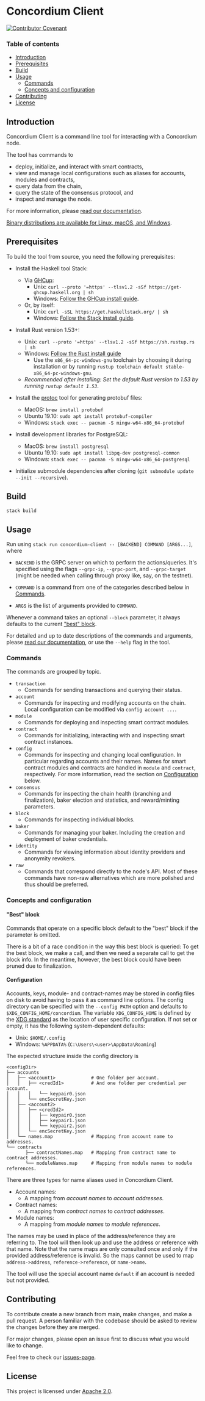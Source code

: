 # Concordium Client

[![Contributor Covenant](https://img.shields.io/badge/Contributor%20Covenant-2.0-4baaaa.svg)](https://github.com/Concordium/.github/blob/main/.github/CODE_OF_CONDUCT.md)

### Table of contents

- [Introduction](#introduction)
- [Prerequisites](#prerequisites)
- [Build](#build)
- [Usage](#usage)
  - [Commands](#commands)
  - [Concepts and configuration](#concepts-and-configuration)
- [Contributing](#contributing)
- [License](#license)

## Introduction

Concordium Client is a command line tool for interacting with a Concordium node.

The tool has commands to

* deploy, initialize, and interact with smart contracts,
* view and manage local configurations such as aliases for accounts, modules and contracts,
* query data from the chain,
* query the state of the consensus protocol, and
* inspect and manage the node.

For more information, please [read our
documentation](https://developer.concordium.software/en/mainnet/net/references/concordium-client.html).

[Binary distributions are available for Linux, macOS, and
Windows](https://developer.concordium.software/en/mainnet/net/installation/downloads.html#concordium-client).

## Prerequisites

To build the tool from source, you need the following prerequisites:

* Install the Haskell tool Stack:
   * Via [GHCup](https://www.haskell.org/ghcup/):
     * Unix: `curl --proto '=https' --tlsv1.2 -sSf https://get-ghcup.haskell.org | sh`
     * Windows: [Follow the GHCup install guide](https://www.haskell.org/ghcup/install/#installation).
   * Or, by itself:
     * Unix: `curl -sSL https://get.haskellstack.org/ | sh`
     * Windows: [Follow the Stack install guide](https://docs.haskellstack.org/en/stable/install_and_upgrade/).

* Install Rust version 1.53+:
   * Unix: `curl --proto '=https' --tlsv1.2 -sSf https://sh.rustup.rs | sh`
   * Windows: [Follow the Rust install
     guide](https://www.rust-lang.org/tools/install)
     * Use the `x86_64-pc-windows-gnu` toolchain by choosing it during
       installation or by running `rustup toolchain default
       stable-x86_64-pc-windows-gnu`.
   * *Recommended after installing: Set the default Rust version to 1.53 by running `rustup default 1.53`*.

* Install the [protoc](https://github.com/google/proto-lens/blob/master/docs/installing-protoc.md) tool for generating protobuf files:
   * MacOS: `brew install protobuf`
   * Ubuntu 19.10: `sudo apt install protobuf-compiler`
   * Windows: `stack exec -- pacman -S mingw-w64-x86_64-protobuf`

* Install development libraries for PostgreSQL:
   * MacOS: `brew install postgresql`
   * Ubuntu 19.10: `sudo apt install libpq-dev postgresql-common` 
   * Windows: `stack exec -- pacman -S mingw-w64-x86_64-postgresql`

* Initialize submodule dependencies after cloning (`git submodule update --init --recursive`).

## Build

``` sh
stack build
```

## Usage

Run using `stack run concordium-client -- [BACKEND] COMMAND [ARGS...]`, where

* `BACKEND` is the GRPC server on which to perform the actions/queries.
  It's specified using the flags `--grpc-ip`, `--grpc-port`, and `--grpc-target`
  (might be needed when calling through proxy like, say, on the testnet).

* `COMMAND` is a command from one of the categories described below in [Commands](#commands).

* `ARGS` is the list of arguments provided to `COMMAND`.

Whenever a command takes an optional `--block` parameter, it always defaults to
the current ["best" block](#best-block).

For detailed and up to date descriptions of the commands and arguments, please
[read our documentation](https://developer.concordium.software/en/mainnet/net/references/concordium-client.html), or use the
`--help` flag in the tool.

### Commands

The commands are grouped by topic.

- `transaction`
  - Commands for sending transactions and querying their status.
- `account`
  - Commands for inspecting and modifying accounts on the chain. Local
    configuration can be modified via `config account ...`.
- `module`
  - Commands for deploying and inspecting smart contract modules.
- `contract`
  - Commands for initializing, interacting with and inspecting smart contract instances.
- `config`
  - Commands for inspecting and changing local configuration. In particular
    regarding accounts and their names. Names for smart contract modules and
    contracts are handled in `module` and `contract`, respectively. For more
    information, read the section on [Configuration](#configuration) below.
- `consensus`
  - Commands for inspecting the chain health (branching and finalization),
    baker election and statistics, and reward/minting parameters. 
- `block`
  - Commands for inspecting individual blocks.
- `baker`
  - Commands for managing your baker. Including the creation and deployment of
    baker credentials.
- `identity`
  - Commands for viewing information about identity providers and anonymity revokers.
- `raw`
  - Commands that correspond directly to the node's API. Most of these commands
    have non-raw alternatives which are more polished and thus should be preferred.

### Concepts and configuration

#### "Best" block

Commands that operate on a specific block default to the "best" block if the parameter is omitted.

There is a bit of a race condition in the way this best block is queried:
To get the best block, we make a call, and then we need a separate call to get the block info.
In the meantime, however, the best block could have been pruned due to finalization.

#### Configuration

Accounts, keys, module- and contract-names may be stored in config files on disk
to avoid having to pass it as command line options.
The config directory can be specified with the `--config PATH` option and
defaults to `$XDG_CONFIG_HOME/concordium`.
The variable `XDG_CONFIG_HOME` is defined by the
[XDG standard](https://hackage.haskell.org/package/directory-1.3.6.0/docs/System-Directory.html#v:XdgConfig)
as the location of user specific configuration.
If not set or empty, it has the following system-dependent defaults:

* Unix: `$HOME/.config`
* Windows: `%APPDATA%` (`C:\Users\<user>\AppData\Roaming`)

The expected structure inside the config directory is

```
<configDir>
├── accounts
│   ├── <account1>             # One folder per account.
│   │   ├── <credId1>          # And one folder per credential per account.
│   │   │   └── keypair0.json
│   │   └── encSecretKey.json
│   ├── <account2>
│   │   ├── <credId2>
│   │   │   ├── keypair0.json
│   │   │   ├── keypair1.json
│   │   │   └── keypair2.json
│   │   └── encSecretKey.json
│   └── names.map              # Mapping from account name to addresses.
└── contracts
       ├── contractNames.map   # Mapping from contract name to contract addresses.
       └── moduleNames.map     # Mapping from module names to module references.
```

There are three types for name aliases used in Concordium Client.
 - Account names:
   - A mapping from *account names* to *account addresses*.
 - Contract names:
   - A mapping from *contract names* to *contract addresses*.
 - Module names:
   - A mapping from *module names* to *module references*.
   
The names may be used in place of the address/reference they are referring to.
The tool will then look up and use the address or reference with that name.
Note that the name maps are only consulted once and only if the
provided address/reference is invalid.
So the maps cannot be used to map `address->address`, `reference->reference`,
or `name->name`.

The tool will use the special account name `default` if an account is needed but
not provided. 

## Contributing

To contribute create a new branch from main, make changes, and make a pull request.
A person familiar with the codebase should be asked to review the changes before
they are merged.

For major changes, please open an issue first to discuss what you would like to
change.

Feel free to check our [issues-page](https://github.com/Concordium/concordium-client/issues).

## License

This project is licensed under [Apache 2.0](LICENSE).
